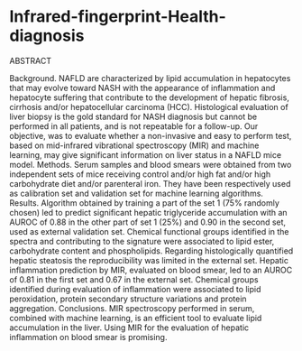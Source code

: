 # Infrared-fingerprint-Health-diagnosis

ABSTRACT

Background. NAFLD are characterized by lipid accumulation in hepatocytes that may evolve toward NASH with the appearance of inflammation and hepatocyte suffering that contribute to the development of hepatic fibrosis, cirrhosis and/or hepatocellular carcinoma (HCC). Histological evaluation of liver biopsy is the gold standard for NASH diagnosis but cannot be performed in all patients, and is not repeatable for a follow-up. Our objective, was to evaluate whether a non-invasive and easy to perform test, based on mid-infrared vibrational spectroscopy (MIR) and machine learning, may give significant information on liver status in a NAFLD mice model.
Methods. Serum samples and blood smears were obtained from two independent sets of mice receiving control and/or high fat and/or high carbohydrate diet and/or parenteral iron. They have been respectively used as calibration set and validation set for machine learning algorithms.
Results. Algorithm obtained by training a part of the set 1 (75% randomly chosen) led to predict significant hepatic triglyceride accumulation with an AUROC of 0.88 in the other part of set 1 (25%) and 0.90 in the second set, used as external validation set. Chemical functional groups identified in the spectra and contributing to the signature were associated to lipid ester, carbohydrate content and phospholipids. Regarding histologically quantified hepatic steatosis the reproducibility was limited in the external set. Hepatic inflammation prediction by MIR, evaluated on blood smear, led to an AUROC of 0.81 in the first set and 0.67 in the external set. Chemical groups identified during evaluation of inflammation were associated to lipid peroxidation, protein secondary structure variations and protein aggregation.
Conclusions. MIR spectroscopy performed in serum, combined with machine learning, is an efficient tool to evaluate lipid accumulation in the liver. Using MIR for the evaluation of hepatic inflammation on blood smear is promising.
